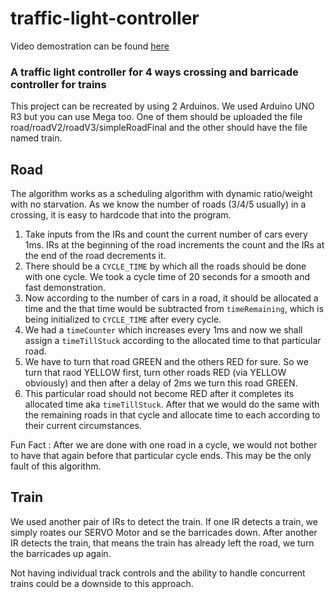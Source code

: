 # traffic-light-controller

Video demostration can be found [here](https://youtu.be/9mWLkRmKQEA)

### A traffic light controller for 4 ways crossing and barricade controller for trains  
  
This project can be recreated by using 2 Arduinos. We used Arduino UNO R3 but you can use Mega too. One of them should be uploaded the file road/roadV2/roadV3/simpleRoadFinal and the other should have the file named train.  

## Road

The algorithm works as a scheduling algorithm with dynamic ratio/weight with no starvation. As we know the number of roads (3/4/5 usually) in a crossing, it is easy to hardcode that into the program.  

1. Take inputs from the IRs and count the current number of cars every 1ms. IRs at the beginning of the road increments the count and the IRs at the end of the road decrements it.
2. There should be a `CYCLE_TIME` by which all the roads should be done with one cycle. We took a cycle time of 20 seconds for a smooth and fast demonstration.
3. Now according to the number of cars in a road, it should be allocated a time and the that time would be subtracted from `timeRemaining`, which is being initialized to `CYCLE_TIME` after every cycle.
4. We had a `timeCounter` which increases every 1ms and now we shall assign a `timeTillStuck` according to the allocated time to that particular road.
5. We have to turn that road GREEN and the others RED for sure. So we turn that raod YELLOW first, turn other roads RED (via YELLOW obviously) and then after a delay of 2ms we turn this road GREEN.
6. This particular road should not become RED after it completes its allocated time aka `timeTillStuck`. After that we would do the same with the remaining roads in that cycle and allocate time to each according to their current circumstances. 

Fun Fact : After we are done with one road in a cycle, we would not bother to have that again before that particular cycle ends. This may be the only fault of this algorithm.

## Train

We used another pair of IRs to detect the train. If one IR detects a train, we simply roates our SERVO Motor and se the barricades down. After another IR detects the train, that means the train has already left the road, we turn the barricades up again.

Not having individual track controls and the ability to handle concurrent trains could be a downside to this approach.
